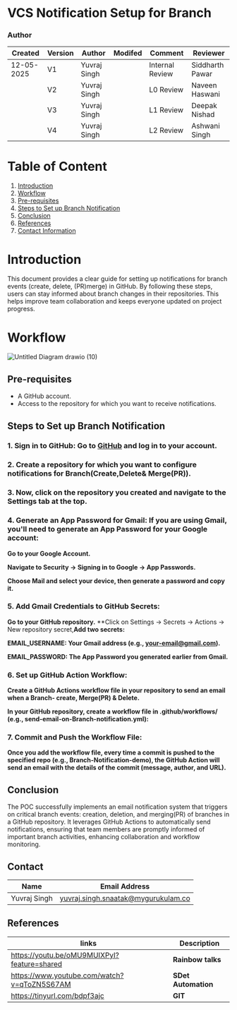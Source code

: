 # VCS Notification Setup for Branch

### Author
| Created     |  Version   |   Author     |  Modifed   |      Comment      |    Reviewer      |
|-------------|------------|--------------|------------|-------------------|------------------|
| 12-05-2025  |  V1        | Yuvraj Singh |            | Internal Review   | Siddharth Pawar  |
|             |  V2        | Yuvraj Singh |            | L0 Review         | Naveen Haswani |
|             |  V3        | Yuvraj Singh |            | L1 Review         | Deepak Nishad |
|             |  V4        | Yuvraj Singh |            | L2 Review         | Ashwani Singh |



# Table of Content 
1. [Introduction](#introduction)
2. [Workflow](#workflow)
3. [Pre-requisites](#pre-requisites)
4. [Steps to Set up Branch Notification](#steps-to-set-up-branch-notification)
5. [Conclusion](#conclusion)
6. [References](#references ) 
7. [Contact Information ](#contact-information )
   

     
# Introduction 
This document provides a clear guide for setting up notifications for branch events (create, delete, (PR)merge) in GitHub. By following these steps, users can stay informed about branch changes in their repositories. This helps improve team collaboration and keeps everyone updated on project progress.


# Workflow

![Untitled Diagram drawio (10)](https://github.com/user-attachments/assets/5bd94634-dd81-41e6-a01f-d25ab1bce438)


## Pre-requisites
- A GitHub account.
- Access to the repository for which you want to receive notifications.

## Steps to Set up Branch Notification

### 1. **Sign in to GitHub**: Go to [GitHub](https://github.com) and log in to your account.




### 2. Create a repository for which you want to configure notifications for Branch(Create,Delete& Merge(PR)).




### 3. Now, click on the repository you created and navigate to the Settings tab at the top.




### 4. Generate an App Password for Gmail: If you are using Gmail, you'll need to generate an App Password for your Google account:

**Go to your Google Account.**

**Navigate to Security -> Signing in to Google -> App Passwords.**

**Choose Mail and select your device, then generate a password and copy it.**


### 5. Add Gmail Credentials to GitHub Secrets:

**Go to your GitHub repository.** **Click on Settings -> Secrets -> Actions -> New repository secret,**Add two secrets:**

**EMAIL_USERNAME: Your Gmail address (e.g., your-email@gmail.com).**

**EMAIL_PASSWORD: The App Password you generated earlier from Gmail.**



### 6. Set up GitHub Action Workflow:

**Create a GitHub Actions workflow file in your repository to send an email when a Branch- create, Merge(PR) & Delete.**

**In your GitHub repository, create a workflow file in .github/workflows/ (e.g., send-email-on-Branch-notification.yml):**



### 7. Commit and Push the Workflow File:

**Once you add the workflow file, every time a commit is pushed to the specified repo (e.g., Branch-Notification-demo), the GitHub Action will send an email with the details of the commit (message, author, and URL).**



## Conclusion
The POC successfully implements an email notification system that triggers on critical branch events: creation, deletion, and merging(PR) of branches in a GitHub repository. It leverages GitHub Actions to automatically send notifications, ensuring that team members are promptly informed of important branch activities, enhancing collaboration and workflow monitoring.

## Contact

| Name| Email Address      |
|-----|--------------------------|
| Yuvraj Singh | yuvraj.singh.snaatak@mygurukulam.co |
 
## References 
|links | Description |
|-------|------------|
|https://youtu.be/oMU9MUIXPyI?feature=shared|**Rainbow talks** |
|https://www.youtube.com/watch?v=qToZN5S67AM| **SDet Automation**|
|https://tinyurl.com/bdpf3ajc|**GIT**|
